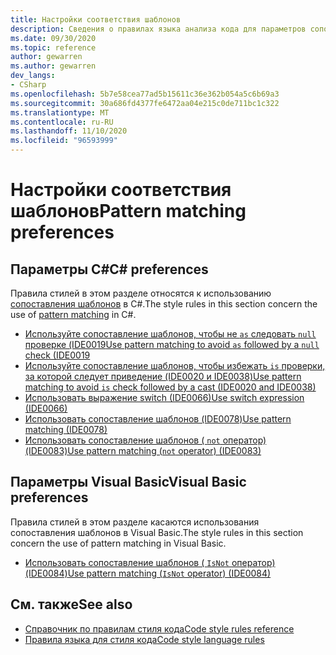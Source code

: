 ```yaml
---
title: Настройки соответствия шаблонов
description: Сведения о правилах языка анализа кода для параметров сопоставления шаблонов
ms.date: 09/30/2020
ms.topic: reference
author: gewarren
ms.author: gewarren
dev_langs:
- CSharp
ms.openlocfilehash: 5b7e58cea77ad5b15611c36e362b054a5c6b69a3
ms.sourcegitcommit: 30a686fd4377fe6472aa04e215c0de711bc1c322
ms.translationtype: MT
ms.contentlocale: ru-RU
ms.lasthandoff: 11/10/2020
ms.locfileid: "96593999"
---
```

# <a name="pattern-matching-preferences"></a><span data-ttu-id="c32dd-103">Настройки соответствия шаблонов</span><span class="sxs-lookup"><span data-stu-id="c32dd-103">Pattern matching preferences</span></span>

## <a name="c-preferences"></a><span data-ttu-id="c32dd-104">Параметры C#</span><span class="sxs-lookup"><span data-stu-id="c32dd-104">C# preferences</span></span>

<span data-ttu-id="c32dd-105">Правила стилей в этом разделе относятся к использованию [сопоставления шаблонов](../../../csharp/pattern-matching.md) в C#.</span><span class="sxs-lookup"><span data-stu-id="c32dd-105">The style rules in this section concern the use of [pattern matching](../../../csharp/pattern-matching.md) in C#.</span></span>

- [<span data-ttu-id="c32dd-106">Используйте сопоставление шаблонов, чтобы не `as` следовать `null` проверке (IDE0019</span><span class="sxs-lookup"><span data-stu-id="c32dd-106">Use pattern matching to avoid `as` followed by a `null` check (IDE0019</span></span>](ide0019.md)
- [<span data-ttu-id="c32dd-107">Используйте сопоставление шаблонов, чтобы избежать `is` проверки, за которой следует приведение (IDE0020 и IDE0038)</span><span class="sxs-lookup"><span data-stu-id="c32dd-107">Use pattern matching to avoid `is` check followed by a cast (IDE0020 and IDE0038)</span></span>](ide0020-ide0038.md)
- [<span data-ttu-id="c32dd-108">Использовать выражение switch (IDE0066)</span><span class="sxs-lookup"><span data-stu-id="c32dd-108">Use switch expression (IDE0066)</span></span>](ide0066.md)
- [<span data-ttu-id="c32dd-109">Использовать сопоставление шаблонов (IDE0078)</span><span class="sxs-lookup"><span data-stu-id="c32dd-109">Use pattern matching (IDE0078)</span></span>](ide0078.md)
- [<span data-ttu-id="c32dd-110">Использовать сопоставление шаблонов ( `not` оператор) (IDE0083)</span><span class="sxs-lookup"><span data-stu-id="c32dd-110">Use pattern matching (`not` operator) (IDE0083)</span></span>](ide0083.md)

## <a name="visual-basic-preferences"></a><span data-ttu-id="c32dd-111">Параметры Visual Basic</span><span class="sxs-lookup"><span data-stu-id="c32dd-111">Visual Basic preferences</span></span>

<span data-ttu-id="c32dd-112">Правила стилей в этом разделе касаются использования сопоставления шаблонов в Visual Basic.</span><span class="sxs-lookup"><span data-stu-id="c32dd-112">The style rules in this section concern the use of pattern matching in Visual Basic.</span></span>

- [<span data-ttu-id="c32dd-113">Использовать сопоставление шаблонов ( `IsNot` оператор) (IDE0084)</span><span class="sxs-lookup"><span data-stu-id="c32dd-113">Use pattern matching (`IsNot` operator) (IDE0084)</span></span>](ide0084.md)

## <a name="see-also"></a><span data-ttu-id="c32dd-114">См. также</span><span class="sxs-lookup"><span data-stu-id="c32dd-114">See also</span></span>

- [<span data-ttu-id="c32dd-115">Справочник по правилам стиля кода</span><span class="sxs-lookup"><span data-stu-id="c32dd-115">Code style rules reference</span></span>](index.md)
- [<span data-ttu-id="c32dd-116">Правила языка для стиля кода</span><span class="sxs-lookup"><span data-stu-id="c32dd-116">Code style language rules</span></span>](language-rules.md)
